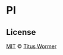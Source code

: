 # PI

## License

[MIT](http://www.opensource.org/licenses/MIT) © [Titus Wormer](http://example.com)
